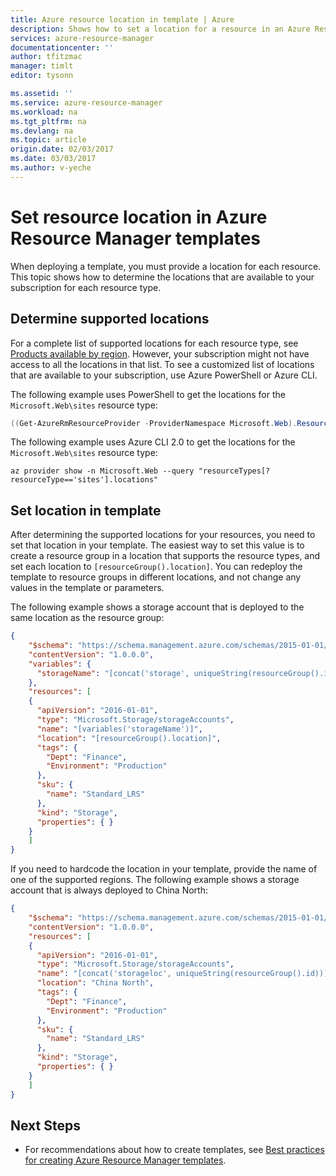 ```yaml
---
title: Azure resource location in template | Azure
description: Shows how to set a location for a resource in an Azure Resource Manager template
services: azure-resource-manager
documentationcenter: ''
author: tfitzmac
manager: timlt
editor: tysonn

ms.assetid: ''
ms.service: azure-resource-manager
ms.workload: na
ms.tgt_pltfrm: na
ms.devlang: na
ms.topic: article
origin.date: 02/03/2017
ms.date: 03/03/2017
ms.author: v-yeche
---
```


# Set resource location in Azure Resource Manager templates
When deploying a template, you must provide a location for each resource. This topic shows how to determine the locations that are available to your subscription for each resource type.

## Determine supported locations

For a complete list of supported locations for each resource type, see [Products available by region](https://azure.microsoft.com/regions/services/). However, your subscription might not have access to all the locations in that list. To see a customized list of locations that are available to your subscription, use Azure PowerShell or Azure CLI. 

The following example uses PowerShell to get the locations for the `Microsoft.Web\sites` resource type:

```powershell
((Get-AzureRmResourceProvider -ProviderNamespace Microsoft.Web).ResourceTypes | Where-Object ResourceTypeName -eq sites).Locations
```

The following example uses Azure CLI 2.0 to get the locations for the `Microsoft.Web\sites` resource type:

```azurecli
az provider show -n Microsoft.Web --query "resourceTypes[?resourceType=='sites'].locations"
```

## Set location in template

After determining the supported locations for your resources, you need to set that location in your template. The easiest way to set this value is to create a resource group in a location that supports the resource types, and set each location to `[resourceGroup().location]`. You can redeploy the template to resource groups in different locations, and not change any values in the template or parameters. 

The following example shows a storage account that is deployed to the same location as the resource group:

```json
{
    "$schema": "https://schema.management.azure.com/schemas/2015-01-01/deploymentTemplate.json#",
    "contentVersion": "1.0.0.0",
    "variables": {
      "storageName": "[concat('storage', uniqueString(resourceGroup().id))]"
    },
    "resources": [
    {
      "apiVersion": "2016-01-01",
      "type": "Microsoft.Storage/storageAccounts",
      "name": "[variables('storageName')]",
      "location": "[resourceGroup().location]",
      "tags": {
        "Dept": "Finance",
        "Environment": "Production"
      },
      "sku": {
        "name": "Standard_LRS"
      },
      "kind": "Storage",
      "properties": { }
    }
    ]
}
```

If you need to hardcode the location in your template, provide the name of one of the supported regions. The following example shows a storage account that is always deployed to China North:

```json
{
    "$schema": "https://schema.management.azure.com/schemas/2015-01-01/deploymentTemplate.json#",
    "contentVersion": "1.0.0.0",
    "resources": [
    {
      "apiVersion": "2016-01-01",
      "type": "Microsoft.Storage/storageAccounts",
      "name": "[concat('storageloc', uniqueString(resourceGroup().id))]",
      "location": "China North",
      "tags": {
        "Dept": "Finance",
        "Environment": "Production"
      },
      "sku": {
        "name": "Standard_LRS"
      },
      "kind": "Storage",
      "properties": { }
    }
    ]
}
```

## Next Steps
* For recommendations about how to create templates, see [Best practices for creating Azure Resource Manager templates](./resource-manager-template-best-practices.md).
